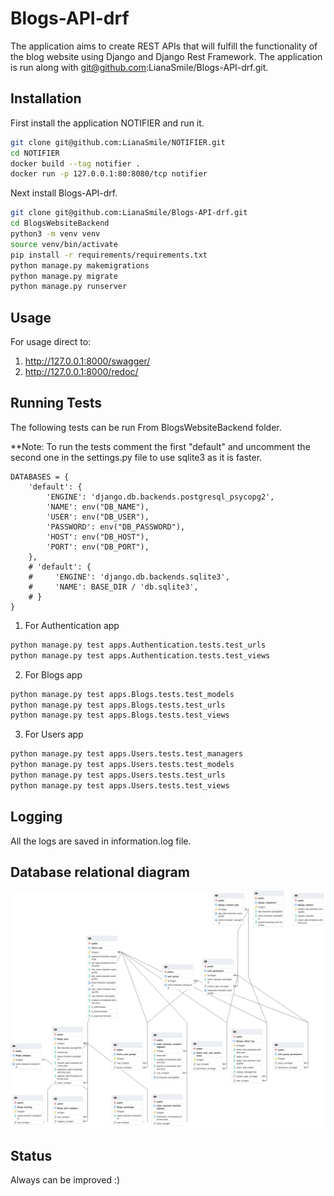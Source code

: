 
# Blogs-API-drf

The application aims to create REST APIs that will fulfill the functionality of the blog website using Django and Django Rest Framework.
The application is run along with git@github.com:LianaSmile/Blogs-API-drf.git.

## Installation

First install the application NOTIFIER and run it.

```bash
git clone git@github.com:LianaSmile/NOTIFIER.git
cd NOTIFIER
docker build --tag notifier .
docker run -p 127.0.0.1:80:8080/tcp notifier
```

Next install Blogs-API-drf.

```bash
git clone git@github.com:LianaSmile/Blogs-API-drf.git
cd BlogsWebsiteBackend
python3 -m venv venv
source venv/bin/activate
pip install -r requirements/requirements.txt
python manage.py makemigrations
python manage.py migrate
python manage.py runserver
```

## Usage
For usage direct to:
1. http://127.0.0.1:8000/swagger/
2. http://127.0.0.1:8000/redoc/


## Running Tests
The following tests can be run From BlogsWebsiteBackend folder.

**Note: To run the tests comment the first "default" and uncomment the second one in the settings.py file to use sqlite3 as it is faster.

```
DATABASES = {
    'default': {
        'ENGINE': 'django.db.backends.postgresql_psycopg2',
        'NAME': env("DB_NAME"),
        'USER': env("DB_USER"),
        'PASSWORD': env("DB_PASSWORD"),
        'HOST': env("DB_HOST"),
        'PORT': env("DB_PORT"),
    },
    # 'default': {
    #     'ENGINE': 'django.db.backends.sqlite3',
    #     'NAME': BASE_DIR / 'db.sqlite3',
    # }
}
```

1. For Authentication app

```bash
python manage.py test apps.Authentication.tests.test_urls 
python manage.py test apps.Authentication.tests.test_views
```

2. For Blogs app

```bash
python manage.py test apps.Blogs.tests.test_models
python manage.py test apps.Blogs.tests.test_urls
python manage.py test apps.Blogs.tests.test_views
```

3. For Users app

```bash
python manage.py test apps.Users.tests.test_managers
python manage.py test apps.Users.tests.test_models
python manage.py test apps.Users.tests.test_urls
python manage.py test apps.Users.tests.test_views
```

## Logging

All the logs are saved in information.log file.

## Database relational diagram

![alt text](blogs_database_relational_diagram.png)

## Status
Always can be improved :)